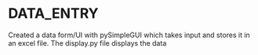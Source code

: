# DATA_ENTRY
Created a data form/UI with pySimpleGUI which takes input and stores it in an excel file.
The display.py file displays the data 
